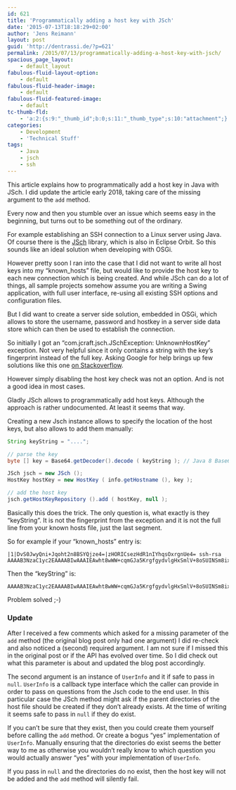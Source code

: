 ```yaml
---
id: 621
title: 'Programmatically adding a host key with JSch'
date: '2015-07-13T18:18:29+02:00'
author: 'Jens Reimann'
layout: post
guid: 'http://dentrassi.de/?p=621'
permalink: /2015/07/13/programmatically-adding-a-host-key-with-jsch/
spacious_page_layout:
    - default_layout
fabulous-fluid-layout-option:
    - default
fabulous-fluid-header-image:
    - default
fabulous-fluid-featured-image:
    - default
tc-thumb-fld:
    - 'a:2:{s:9:"_thumb_id";b:0;s:11:"_thumb_type";s:10:"attachment";}'
categories:
    - Development
    - 'Technical Stuff'
tags:
    - Java
    - jsch
    - ssh
---
```


This article explains how to programmatically add a host key in Java with JSch. I did update the article early 2018, taking care of the missing argument to the `add` method.

<!-- more -->

Every now and then you stumble over an issue which seems easy in the beginning, but turns out to be something out of the ordinary.

For example establishing an SSH connection to a Linux server using Java. Of course there is the [JSch](http://www.jcraft.com/jsch/) library, which is also in Eclipse Orbit. So this sounds like an ideal solution when developing with OSGi.

However pretty soon I ran into the case that I did not want to write all host keys into my “known\_hosts” file, but would like to provide the host key to each new connection which is being created. And while JSch can do a lot of things, all sample projects somehow assume you are writing a Swing application, with full user interface, re-using all existing SSH options and configuration files.

But I did want to create a server side solution, embedded in OSGi, which allows to store the username, password and hostkey in a server side data store which can then be used to establish the connection.

So initially I got an “com.jcraft.jsch.JSchException: UnknownHostKey” exception. Not very helpful since it only contains a string with the key’s fingerprint instead of the full key. Asking Google for help brings up few solutions like this one [on Stackoverflow](https://stackoverflow.com/questions/2003419/com-jcraft-jsch-jschexception-unknownhostkey).

However simply disabling the host key check was not an option. And is not a good idea in most cases.

Gladly JSch allows to programmatically add host keys. Although the approach is rather undocumented. At least it seems that way.

Creating a new Jsch instance allows to specify the location of the host keys, but also allows to add them manually:

```java
String keyString = "....";

// parse the key
byte [] key = Base64.getDecoder().decode ( keyString ); // Java 8 Base64 - or any other

JSch jsch = new JSch ();
HostKey hostKey = new HostKey ( info.getHostname (), key );

// add the host key
jsch.getHostKeyRepository ().add ( hostKey, null );
```

Basically this does the trick. The only question is, what exactly is they “keyString”. It is not the fingerprint from the exception and it is not the full line from your known hosts file, just the last segment.

So for example if your “known\_hosts” entry is:

```
|1|DvS0JwyQni+Jqoht2n8BSYQjze4=|zHORICsezHdR1nIYhqsOxrgnUe4= ssh-rsa AAAAB3NzaC1yc2EAAAABIwAAAIEAwht8wWW+cqmGJa5KrgfgydvlgHxSmlV+8oSUINSm8ix+wG87jQHz56MeaFf0F3IvxiivfvIUxBGlb05CZC1rCTfinvS7H1ktDIwVUK3gv+SGNYtGGwWbtg+oMXAevpV5pMTvDS7Ue6OUnSXGDbAxcqXBA+ApKCG5oizhyrtzOrU=
```

Then the “keyString” is:

```
AAAAB3NzaC1yc2EAAAABIwAAAIEAwht8wWW+cqmGJa5KrgfgydvlgHxSmlV+8oSUINSm8ix+wG87jQHz56MeaFf0F3IvxiivfvIUxBGlb05CZC1rCTfinvS7H1ktDIwVUK3gv+SGNYtGGwWbtg+oMXAevpV5pMTvDS7Ue6OUnSXGDbAxcqXBA+ApKCG5oizhyrtzOrU=
```

Problem solved ;-)

### Update

After I received a few comments which asked for a missing parameter of the `add` method (the original blog post only had one argument) I did re-check and also noticed a (second) required argument. I am not sure if I missed this in the original post or if the API has evolved over time. So I did check out what this parameter is about and updated the blog post accordingly.

The second argument is an instance of `UserInfo` and it if safe to pass in `null`. `UserInfo` is a callback type interface which the caller can provide in order to pass on questions from the Jsch code to the end user. In this particular case the JSch method might ask if the parent directories of the host file should be created if they don’t already exists. At the time of writing it seems safe to pass in `null` if they do exist.

If you can’t be sure that they exist, then you could create them yourself before calling the `add` method. Or create a bogus “yes” implementation of `UserInfo`. Manually ensuring that the directories do exist seems the better way to me as otherwise you wouldn’t really know to which question you would actually answer “yes” with your implementation of `UserInfo`.

If you pass in `null` and the directories do no exist, then the host key will not be added and the `add` method will silently fail.
